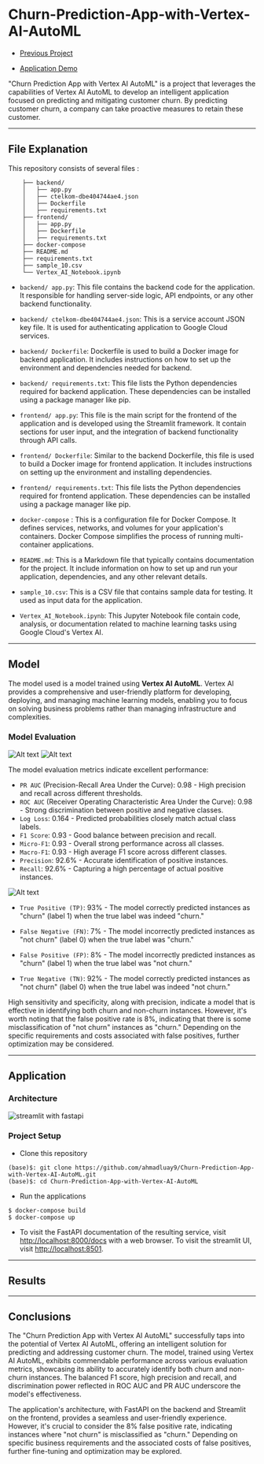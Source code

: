 # Churn-Prediction-App-with-Vertex-AI-AutoML

- [Previous Project]('https://github.com/ahmadluay9/Customer-Churn-Prediction')
  
- [Application Demo]()

"Churn Prediction App with Vertex AI AutoML" is a project that leverages the capabilities of Vertex AI AutoML to develop an intelligent application focused on predicting and mitigating customer churn. By predicting customer churn, a company can take proactive measures to retain these customer.

---

## File Explanation
This repository consists of several files :
```
    ├── backend/
    │   ├── app.py
    │   ├── ctelkom-dbe404744ae4.json
    │   ├── Dockerfile
    │   ├── requirements.txt
    ├── frontend/
    │   ├── app.py
    │   ├── Dockerfile
    │   ├── requirements.txt
    ├── docker-compose
    ├── README.md
    ├── requirements.txt
    ├── sample_10.csv
    └── Vertex_AI_Notebook.ipynb
```

- `backend/ app.py`: This file  contains the backend code for the application. It responsible for handling server-side logic, API endpoints, or any other backend functionality.

- `backend/ ctelkom-dbe404744ae4.json`: This is a service account JSON key file. It is used for authenticating application to Google Cloud services.

- `backend/ Dockerfile`: Dockerfile is used to build a Docker image for backend application. It includes instructions on how to set up the environment and dependencies needed for backend.

- `backend/ requirements.txt`: This file lists the Python dependencies required for backend application. These dependencies can be installed using a package manager like pip.

- `frontend/ app.py`: This file is the main script for the frontend of the application and is developed using the Streamlit framework. It contain sections for user input, and the integration of backend functionality through API calls. 

- `frontend/ Dockerfile`: Similar to the backend Dockerfile, this file is used to build a Docker image for frontend application. It includes instructions on setting up the environment and installing dependencies.

- `frontend/ requirements.txt`: This file lists the Python dependencies required for frontend application. These dependencies can be installed using a package manager like pip. 

- `docker-compose` : This is a configuration file for Docker Compose. It defines services, networks, and volumes for your application's containers. Docker Compose simplifies the process of running multi-container applications.

- `README.md`: This is a Markdown file that typically contains documentation for the project. It include information on how to set up and run your application, dependencies, and any other relevant details.

- `sample_10.csv`: This is a CSV file that contains sample data for testing. It used as input data for the application.

- `Vertex_AI_Notebook.ipynb`: This Jupyter Notebook file contain code, analysis, or documentation related to machine learning tasks using Google Cloud's Vertex AI.

---

## Model

The model used is a model trained using **Vertex AI AutoML**. Vertex AI provides a comprehensive and user-friendly platform for developing, deploying, and managing machine learning models, enabling you to focus on solving business problems rather than managing infrastructure and complexities.

### Model Evaluation
![Alt text](image-2.png)
![Alt text](image-3.png)


The model evaluation metrics indicate excellent performance:

- `PR AUC` (Precision-Recall Area Under the Curve): 0.98 - High precision and recall across different thresholds.
- `ROC AUC` (Receiver Operating Characteristic Area Under the Curve): 0.98 - Strong discrimination between positive and negative classes.
- `Log Loss`: 0.164 - Predicted probabilities closely match actual class labels.
- `F1 Score`: 0.93 - Good balance between precision and recall.
- `Micro-F1`: 0.93 - Overall strong performance across all classes.
- `Macro-F1`: 0.93 - High average F1 score across different classes.
- `Precision`: 92.6% - Accurate identification of positive instances.
- `Recall`: 92.6% - Capturing a high percentage of actual positive instances.

![Alt text](image-4.png)

- `True Positive (TP)`: 93% - The model correctly predicted instances as "churn" (label 1) when the true label was indeed "churn."

- `False Negative (FN)`: 7% - The model incorrectly predicted instances as "not churn" (label 0) when the true label was "churn."

- `False Positive (FP)`: 8% - The model incorrectly predicted instances as "churn" (label 1) when the true label was "not churn."

- `True Negative (TN)`: 92% - The model correctly predicted instances as "not churn" (label 0) when the true label was indeed "not churn."

High sensitivity and specificity, along with precision, indicate a model that is effective in identifying both churn and non-churn instances. However, it's worth noting that the false positive rate is 8%, indicating that there is some misclassification of "not churn" instances as "churn." Depending on the specific requirements and costs associated with false positives, further optimization may be considered.

---

## Application
### Architecture
![streamlit with fastapi](image.png)

### Project Setup

- Clone this repository

```shell
(base)$: git clone https://github.com/ahmadluay9/Churn-Prediction-App-with-Vertex-AI-AutoML.git
(base)$: cd Churn-Prediction-App-with-Vertex-AI-AutoML
```

- Run the applications

```shell
$ docker-compose build
$ docker-compose up
```

- To visit the FastAPI documentation of the resulting service, visit [http://localhost:8000/docs](http://localhost:8000/docs) with a web browser. To visit the streamlit UI, visit [http://localhost:8501](http://localhost:8501).

---

## Results

---

## Conclusions 

The "Churn Prediction App with Vertex AI AutoML" successfully taps into the potential of Vertex AI AutoML, offering an intelligent solution for predicting and addressing customer churn. The model, trained using Vertex AI AutoML, exhibits commendable performance across various evaluation metrics, showcasing its ability to accurately identify both churn and non-churn instances. The balanced F1 score, high precision and recall, and discrimination power reflected in ROC AUC and PR AUC underscore the model's effectiveness.

The application's architecture, with FastAPI on the backend and Streamlit on the frontend, provides a seamless and user-friendly experience. However, it's crucial to consider the 8% false positive rate, indicating instances where "not churn" is misclassified as "churn." Depending on specific business requirements and the associated costs of false positives, further fine-tuning and optimization may be explored.














